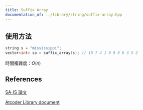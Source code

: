 ```yaml
---
title: Suffix Array
documentation_of: ../library/string/suffix-array.hpp
---
```


## 使用方法
```cpp
string s = "mississippi";
vector<int> sa = suffix_array(s); // 10 7 4 1 0 9 8 6 3 5 2
```

時間複雜度：$O(n)$

## References
[SA-IS 論文](https://local.ugene.unipro.ru/tracker/secure/attachment/12144/Linear+Suffix+Array+Construction+by+Almost+Pure+Induced-Sorting.pdf)

[Atcoder Library document](https://atcoder.github.io/ac-library/production/document_en/string.html)
